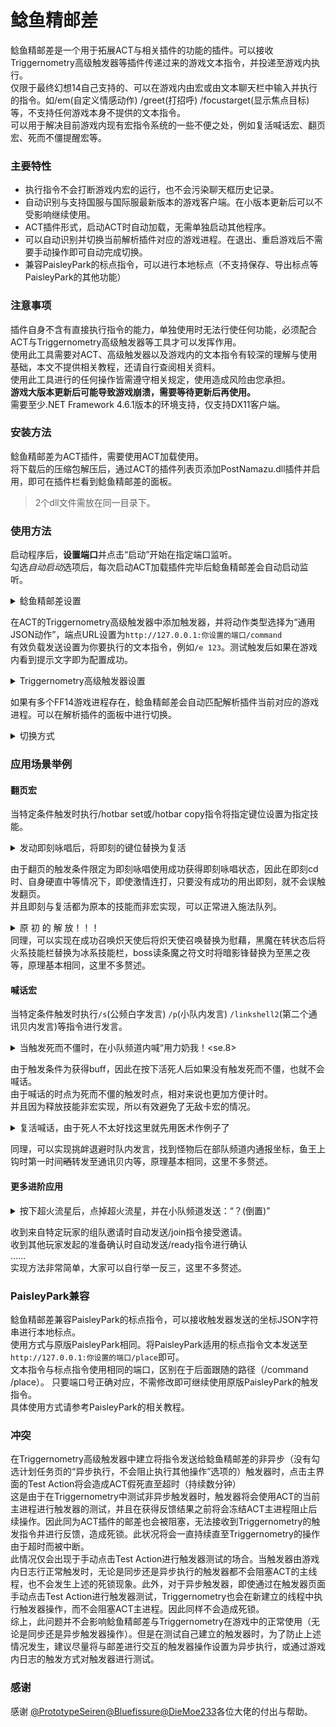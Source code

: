 # 鲶鱼精邮差

鲶鱼精邮差是一个用于拓展ACT与相关插件的功能的插件。可以接收Triggernometry高级触发器等插件传递过来的游戏文本指令，并投递至游戏内执行。  
仅限于最终幻想14自己支持的、可以在游戏内由宏或由文本聊天栏中输入并执行的指令。如/em(自定义情感动作) /greet(打招呼) /focustarget(显示焦点目标)等，不支持任何游戏本身不提供的文本指令。  
可以用于解决目前游戏内现有宏指令系统的一些不便之处，例如复活喊话宏、翻页宏、死而不僵提醒宏等。

### 主要特性
- 执行指令不会打断游戏内宏的运行，也不会污染聊天框历史记录。
- 自动识别与支持国服与国际服最新版本的游戏客户端。在小版本更新后可以不受影响继续使用。
- ACT插件形式，启动ACT时自动加载，无需单独启动其他程序。
- 可以自动识别并切换当前解析插件对应的游戏进程。在退出、重启游戏后不需要手动操作即可自动完成切换。
- 兼容PaisleyPark的标点指令，可以进行本地标点（不支持保存、导出标点等PaisleyPark的其他功能）

### 注意事项

插件自身不含有直接执行指令的能力，单独使用时无法行使任何功能，必须配合ACT与Triggernometry高级触发器等工具才可以发挥作用。  
使用此工具需要对ACT、高级触发器以及游戏内的文本指令有较深的理解与使用基础，本文不提供相关教程，还请自行查阅相关资料。  
使用此工具进行的任何操作皆需遵守相关规定，使用造成风险由您承担。  
**游戏大版本更新后可能导致游戏崩溃，需要等待更新后再使用。**  
需要至少.NET Framework 4.6.1版本的环境支持，仅支持DX11客户端。

### 安装方法
鲶鱼精邮差为ACT插件，需要使用ACT加载使用。  
将下载后的压缩包解压后，通过ACT的插件列表页添加PostNamazu.dll插件并启用，即可在插件栏看到鲶鱼精邮差的面板。  
> 2个dll文件需放在同一目录下。

### 使用方法
启动程序后，**设置端口**并点击“启动”开始在指定端口监听。  
勾选*自动启动*选项后，每次启动ACT加载插件完毕后鲶鱼精邮差会自动启动监听。  
<details>
<summary>鲶鱼精邮差设置</summary>
<img width="600" src="https://github.com/Natsukage/Assets/blob/main/PostNamazu/images/%E9%B2%B6%E9%B1%BC%E7%B2%BE%E8%AE%BE%E7%BD%AE1.png"/>
</details>  

在ACT的Triggernometry高级触发器中添加触发器，并将动作类型选择为“通用JSON动作”，端点URL设置为`http://127.0.0.1:你设置的端口/command`  
有效负载发送设置为你要执行的文本指令，例如`/e 123`。测试触发后如果在游戏内看到提示文字即为配置成功。  
<details>
<summary>Triggernometry高级触发器设置</summary>
<img width="600" src="https://github.com/Natsukage/Assets/blob/main/PostNamazu/images/%E9%AB%98%E7%BA%A7%E8%A7%A6%E5%8F%91%E5%99%A8%E8%AE%BE%E7%BD%AE.png"/>
</details>  

如果有多个FF14游戏进程存在，鲶鱼精邮差会自动匹配解析插件当前对应的游戏进程。可以在解析插件的面板中进行切换。
<details>
<summary>切换方式</summary>
<img width="600" src="https://github.com/Natsukage/Assets/blob/main/PostNamazu/images/%E9%B2%B6%E9%B1%BC%E7%B2%BE%E8%AE%BE%E7%BD%AE2.png"/>
</details>

### 应用场景举例
#### 翻页宏
当特定条件触发时执行/hotbar set或/hotbar copy指令将指定键位设置为指定技能。

<details>
<summary>发动即刻咏唱后，将即刻的键位替换为复活</summary>
<img width="600" src="https://github.com/Natsukage/Assets/blob/main/PostNamazu/images/%E5%8D%B3%E5%88%BB.gif"/>
<img width="600" src="https://github.com/Natsukage/Assets/blob/main/PostNamazu/images/%E6%8A%80%E8%83%BD%E6%9B%BF%E6%8D%A24.png"/>
<img width="600" src="https://github.com/Natsukage/Assets/blob/main/PostNamazu/images/%E6%8A%80%E8%83%BD%E6%9B%BF%E6%8D%A25.png"/>
</details>

由于翻页的触发条件限定为即刻咏唱使用成功获得即刻咏唱状态，因此在即刻cd时、自身硬直中等情况下，即使激情连打，只要没有成功的用出即刻，就不会误触发翻页。  
并且即刻与复活都为原本的技能而非宏实现，可以正常进入施法队列。  

<details>
<summary>原 初 的 解 放！！！</summary>
<img width="600" src="https://github.com/Natsukage/Assets/blob/main/PostNamazu/images/%E9%94%AF%E7%88%861.png"/>
<img width="600" src="https://github.com/Natsukage/Assets/blob/main/PostNamazu/images/%E9%94%AF%E7%88%862.png"/>
</details>  
同理，可以实现在成功召唤炽天使后将炽天使召唤替换为慰藉，黑魔在转状态后将火系技能栏替换为冰系技能栏，boss读条魔之符文时将暗影锋替换为至黑之夜等，原理基本相同，这里不多赘述。


#### 喊话宏
当特定条件触发时执行`/s`(公频白字发言) `/p`(小队内发言) `/linkshell2`(第二个通讯贝内发言)等指令进行发言。  

<details>
<summary>当触发死而不僵时，在小队频道内喊“用力奶我！&lt;se.8&gt;</summary>
<img width="600" src="https://github.com/Natsukage/Assets/blob/main/PostNamazu/images/%E6%AD%BB%E8%80%8C%E4%B8%8D%E5%83%B5.gif"/>
<img width="600" src="https://github.com/Natsukage/Assets/blob/main/PostNamazu/images/%E6%AD%BB%E8%80%8C%E4%B8%8D%E5%83%B52.png"/>
</details>

由于触发条件为获得buff，因此在按下活死人后如果没有触发死而不僵，也就不会喊话。  
由于喊话的时点为死而不僵的触发时点，相对来说也更加方便计时。  
并且因为释放技能非宏实现，所以有效避免了无敌卡宏的情况。  

<details>
<summary>复活喊话，由于死人不太好找这里就先用医术作例子了</summary>
<img width="600" src="https://github.com/Natsukage/Assets/blob/main/PostNamazu/images/%E6%8A%80%E8%83%BD%E5%96%8A%E8%AF%9D%E6%8F%90%E7%A4%BA1.png"/>
<img width="600" src="https://github.com/Natsukage/Assets/blob/main/PostNamazu/images/%E6%8A%80%E8%83%BD%E5%96%8A%E8%AF%9D%E6%8F%90%E7%A4%BA2.png"/>
</details>

同理，可以实现挑衅退避时队内发言，找到怪物后在部队频道内通报坐标，鱼王上钩时第一时间~~晒~~转发至通讯贝内等，原理基本相同，这里不多赘述。

#### 更多进阶应用
<details>
<summary>按下超火流星后，点掉超火流星，并在小队频道发送：“？(倒置)”</summary>
<img width="600" src="https://github.com/Natsukage/Assets/blob/main/PostNamazu/images/%E8%B6%85%E7%81%AB%E6%B5%81%E6%98%9F1.png"/>
<img width="600" src="https://github.com/Natsukage/Assets/blob/main/PostNamazu/images/%E8%B6%85%E7%81%AB%E6%B5%81%E6%98%9F2.jpg"/>
</details>

收到来自特定玩家的组队邀请时自动发送/join指令接受邀请。  
收到其他玩家发起的准备确认时自动发送/ready指令进行确认  
……  
实现方法非常简单，大家可以自行举一反三，这里不多赘述。

### PaisleyPark兼容
鲶鱼精邮差兼容PaisleyPark的标点指令，可以接收触发器发送的坐标JSON字符串进行本地标点。  
使用方式与原版PaisleyPark相同。将PaisleyPark适用的标点指令文本发送至`http://127.0.0.1:你设置的端口/place`即可。  
文本指令与标点指令使用相同的端口，区别在于后面跟随的路径（/command /place）。
只要端口号正确对应，不需修改即可继续使用原版PaisleyPark的触发指令。  
具体使用方式请参考PaisleyPark的相关教程。

### 冲突
在Triggernometry高级触发器中建立将指令发送给鲶鱼精邮差的非异步（没有勾选计划任务页的“异步执行，不会阻止执行其他操作”选项的）触发器时，点击主界面的Test Action将会造成ACT假死直至超时（持续数分钟）  
这是由于在Triggernometry中测试非异步触发器时，触发器将会使用ACT的当前主进程进行触发器的测试，并且在获得反馈结果之前将会冻结ACT主进程阻止后续操作。因此同为ACT插件的邮差也会被阻塞，无法接收到Triggernometry的触发指令并进行反馈，造成死锁。此状况将会一直持续直至Triggernometry的操作由于超时而被中断。  
此情况仅会出现于手动点击Test Action进行触发器测试的场合。当触发器由游戏内日志行正常触发时，无论是同步还是异步执行的触发器都不会阻塞ACT的主线程，也不会发生上述的死锁现象。此外，对于异步触发器，即使通过在触发器页面手动点击Test Action进行触发器测试，Triggernometry也会在新建立的线程中执行触发器操作，而不会阻塞ACT主进程。因此同样不会造成死锁。  
综上，此问题并不会影响鲶鱼精邮差与Triggernometry在游戏中的正常使用（无论是同步还是异步触发器操作）。但是在测试自己建立的触发器时，为了防止上述情况发生，建议尽量将与邮差进行交互的触发器操作设置为异步执行，或通过游戏内日志的触发方式对触发器进行测试。

### 感谢
感谢 [@PrototypeSeiren](https://github.com/PrototypeSeiren)[@Bluefissure](https://github.com/Bluefissure)[@DieMoe233](https://github.com/DieMoe233)各位大佬的付出与帮助。  
